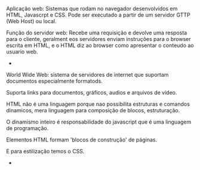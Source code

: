 Aplicação web: Sistemas que rodam no navegador desenvolvidos em HTML, Javascrpt e CSS. Pode ser executado a partir de um servidor GTTP (Web Host) ou local.

Função do servidor web: Recebe uma requisição e devolve uma resposta para o cliente, geralment eos servidores enviam instruções para o browser escrita em HTML, e o HTML diz ao browser como apresentar o conteudo ao usuario web.

-
World Wide Web: sistema de servidores de internet que suportam documentos especialmente formatods.

Suporta links para documentos, gráficos, audios e arquivos de video.

HTML não é uma linguagem porque nao possibilita estruturas e comandos dinamicos, mera linguagem para composição de blocos, estruturação.

O dinamismo inteiro é responsabilidade do javascript que é uma linguagem de programação.

Elementos HTML formam 'blocos de construção' de páginas.

E para estilização temos o CSS.

- 

